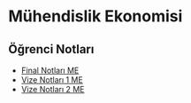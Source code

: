 # Mühendislik Ekonomisi 


<!--Index-->


## Öğrenci Notları

- [Final Notları ME](./%C3%96%C4%9Frenci%20Notlar%C4%B1/Final%20Notlar%C4%B1%20ME.pdf)
- [Vize Notları 1 ME](./%C3%96%C4%9Frenci%20Notlar%C4%B1/Vize%20Notlar%C4%B1%201%20ME.pdf)
- [Vize Notları 2 ME](./%C3%96%C4%9Frenci%20Notlar%C4%B1/Vize%20Notlar%C4%B1%202%20ME.pdf)



<!--Index-->
